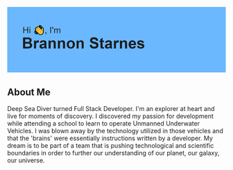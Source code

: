 ![Header](https://github.com/brannonstarnes/brannonstarnes/blob/main/header.png?raw=true)

## About Me

Deep Sea Diver turned Full Stack Developer. I'm an explorer at heart and live for moments of discovery. I discovered my passion for development while attending a school to learn to operate Unmanned Underwater Vehicles. I was blown away by the technology utilized in those vehicles and that the 'brains' were essentially instructions written by a developer. My dream is to be part of a team that is pushing technological and scientific boundaries in order to further our understanding of our planet, our galaxy, our universe. 

<!--
**brannonstarnes/brannonstarnes** is a ✨ _special_ ✨ repository because its `README.md` (this file) appears on your GitHub profile.

Here are some ideas to get you started:

- 🔭 I’m currently working on ...
- 🌱 I’m currently learning ...
- 👯 I’m looking to collaborate on ...
- 🤔 I’m looking for help with ...
- 💬 Ask me about ...
- 📫 How to reach me: ...
- 😄 Pronouns: ...
- ⚡ Fun fact: ...
-->
